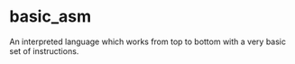 # basic_asm
An interpreted language which works from top to bottom with a very basic set of instructions.
